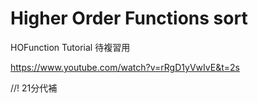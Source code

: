 # Higher Order Functions sort


HOFunction Tutorial 待複習用

https://www.youtube.com/watch?v=rRgD1yVwIvE&t=2s

//! 21分代補